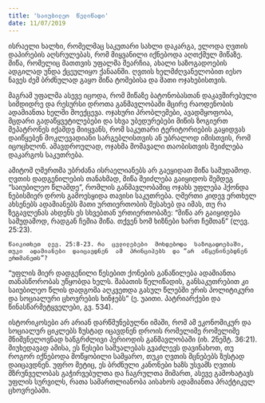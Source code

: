 ```yaml
---
title: 'საიუბილეო  წელიწადი'
date: 11/07/2019
---  
```


ისრაელი  ხალხი, რომელმაც  საკუთარი  სახლი  დაკარგა, ელოდა  ღვთის  დაპირების  აღსრულებას, რომ  მიყვანილი  იქნებოდა  აღთქმულ  მიწაზე. მიწა, რომელიც  მათთვის  უფალმა  შეარჩია, ახალი  საზოგადოების  ადგილად  უნდა  ქცეულიყო  ქანაანში. ღვთის  ხელმძღვანელობით  იესო  ნავეს  ძემ  ბრძნულად  გაყო  მიწა  ტომებისა  და  მათი  ოჯახებისთვის.

მაგრამ  უფალმა  ასევე  იცოდა, რომ  მიწაზე  ბატონობასთან  დაკავშირებული  სიმდიდრე  და  რესურსი  დროთა  განმავლობაში  მცირე  რაოდენობის  ადამიანთა  ხელში  მოექცევა. ოჯახური  პრობლემები, ავადმყოფობა, მცდარი  გადაწყვეტილებები  და  სხვა  უბედურებები  მიწის  ზოგიერთ  მეპატრონეს  იქამდე  მიიყვანს, რომ  საკუთარი  ტერიტორიების  გაყიდვას  დაიწყებენ  მოკლევადიანი  სარგებლისთვის  ან  უბრალოდ  იმისთვის, რომ  იცოცხლონ. ამავდროულად, ოჯახმა  მომავალი  თაობისთვის  შეიძლება  დაკარგოს  საკუთრება.

ამიტომ  ღმერთმა  უბრძანა  ისრაელიანებს  არ  გაეყიდათ  მიწა  სამუდამოდ. ღვთის  დადგენილების  თანახმად, მიწა  შეიძლება  გაიყიდოს  შემდეგ “საიუბილეო  წლამდე”, რომლის  განმავლობაშიც  ოჯახს  უფლება  ჰქონდა  ნებისმიერ  დროს  გამოესყიდა  თავისი  საკუთრება. ღმერთი  კიდევ  ერთხელ  ახსენებს  ადამიანებს  მათი  ურთიერთობის  შესახებ  და  იმას, თუ  რა  ზეგავლენას  ახდენს  ეს  სხვებთან  ურთიერთობაზე: “მიწა  არ  გაიყიდება  სამუდამოდ, რადგან  ჩემია  მიწა. თქვენ  ხომ  ხიზნები  ხართ  ჩემთან” (ლევ. 25:23).

`წაიკითხეთ  ლევ. 25:8-23. რა  ცვლილებები  მოხდებოდა  საზოგადოებაში, თუკი  ადამიანები  დაიცავდნენ  ამ  პრინციპებს  და “არ  აწყენინებდნენ  ერთმანეთს”?`

“უფლის  მიერ  დადგენილი  წესებით  ქონების  განაწილება  ადამიანთა  თანასწორობას  უწყობდა  ხელს. შაბათის  წელიწადის, განსაკუთრებით  კი  საიუბილეო  წლის  დადგომა  აღკვეთდა  გასულ  წლებში  ერის  პოლიტიკური  და  სოციალური  ცხოვრების  ხინჯებს” (ე. უაითი. პატრიარქები  და  წინასწარმეტყველები, გვ. 534).

ისტორიკოსები  არ  არიან  დარწმუნებულნი  იმაში, რომ  ამ  ეკონომიკურ  და  სოციალურ  ციკლებს  ზუსტად  იცავდნენ  დროის  რომელიმე  რომელიმე  მნიშვნელოვნად  ხანგრძლივი  პერიოდის  განმავლობაში (იხ. 2ნეშტ. 36:21). მიუხედავად  ამისა, ეს  წესები  საშუალებას  გვაძლევს  დავინახოთ, თუ  როგორ  იქნებოდა  მოწყობილი  სამყარო, თუკი  ღვთის  მცნებებს  ზუსტად  დაიცავდნენ. უფრო  მეტიც, ეს  ბრძნული  კანონები  ხაზს  უსვამს  ღვთის  მზრუნველობას  გაჭირვებულთა  და  ჩაგრულთა  მიმართ, ასევე  გამოხატავს  უფლის  სურვილს, რათა  სამართლიანობა  აისახოს  ადამიანთა  პრაქტიკულ  ცხოვრებაში.
